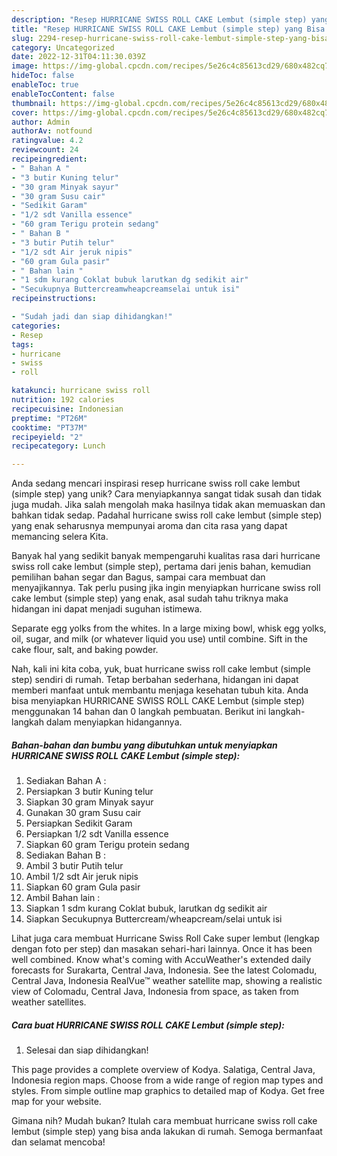 ```yaml
---
description: "Resep HURRICANE SWISS ROLL CAKE Lembut (simple step) yang Bisa Manjain Lidah"
title: "Resep HURRICANE SWISS ROLL CAKE Lembut (simple step) yang Bisa Manjain Lidah"
slug: 2294-resep-hurricane-swiss-roll-cake-lembut-simple-step-yang-bisa-manjain-lidah
category: Uncategorized
date: 2022-12-31T04:11:30.039Z
image: https://img-global.cpcdn.com/recipes/5e26c4c85613cd29/680x482cq70/hurricane-swiss-roll-cake-lembut-simple-step-foto-resep-utama.jpg
hideToc: false
enableToc: true
enableTocContent: false
thumbnail: https://img-global.cpcdn.com/recipes/5e26c4c85613cd29/680x482cq70/hurricane-swiss-roll-cake-lembut-simple-step-foto-resep-utama.jpg
cover: https://img-global.cpcdn.com/recipes/5e26c4c85613cd29/680x482cq70/hurricane-swiss-roll-cake-lembut-simple-step-foto-resep-utama.jpg
author: Admin
authorAv: notfound
ratingvalue: 4.2
reviewcount: 24
recipeingredient:
- " Bahan A "
- "3 butir Kuning telur"
- "30 gram Minyak sayur"
- "30 gram Susu cair"
- "Sedikit Garam"
- "1/2 sdt Vanilla essence"
- "60 gram Terigu protein sedang"
- " Bahan B "
- "3 butir Putih telur"
- "1/2 sdt Air jeruk nipis"
- "60 gram Gula pasir"
- " Bahan lain "
- "1 sdm kurang Coklat bubuk larutkan dg sedikit air"
- "Secukupnya Buttercreamwheapcreamselai untuk isi"
recipeinstructions:

- "Sudah jadi dan siap dihidangkan!"
categories:
- Resep
tags:
- hurricane
- swiss
- roll

katakunci: hurricane swiss roll 
nutrition: 192 calories
recipecuisine: Indonesian
preptime: "PT26M"
cooktime: "PT37M"
recipeyield: "2"
recipecategory: Lunch

---
```





Anda sedang mencari inspirasi resep hurricane swiss roll cake lembut (simple step) yang unik? Cara menyiapkannya sangat tidak susah dan tidak juga mudah. Jika salah mengolah maka hasilnya tidak akan memuaskan dan bahkan tidak sedap. Padahal hurricane swiss roll cake lembut (simple step) yang enak seharusnya mempunyai aroma dan cita rasa yang dapat memancing selera Kita.





Banyak hal yang sedikit banyak mempengaruhi kualitas rasa dari hurricane swiss roll cake lembut (simple step), pertama dari jenis bahan, kemudian pemilihan bahan segar dan Bagus, sampai cara membuat dan menyajikannya. Tak perlu pusing jika ingin menyiapkan hurricane swiss roll cake lembut (simple step) yang enak,      asal sudah tahu triknya maka hidangan ini dapat menjadi suguhan istimewa.














Separate egg yolks from the whites. In a large mixing bowl, whisk egg yolks, oil, sugar, and milk (or whatever liquid you use) until combine. Sift in the cake flour, salt, and baking powder.






Nah, kali ini kita coba, yuk, buat hurricane swiss roll cake lembut (simple step) sendiri di rumah. Tetap berbahan sederhana, hidangan ini dapat memberi manfaat untuk membantu menjaga kesehatan tubuh kita. Anda bisa menyiapkan HURRICANE SWISS ROLL CAKE Lembut (simple step) menggunakan 14 bahan dan 0 langkah pembuatan. Berikut ini langkah-langkah dalam menyiapkan hidangannya.

<!--inarticleads1-->

##### Bahan-bahan dan bumbu yang dibutuhkan untuk menyiapkan HURRICANE SWISS ROLL CAKE Lembut (simple step):

1. Sediakan  Bahan A :
1. Persiapkan 3 butir Kuning telur
1. Siapkan 30 gram Minyak sayur
1. Gunakan 30 gram Susu cair
1. Persiapkan Sedikit Garam
1. Persiapkan 1/2 sdt Vanilla essence
1. Siapkan 60 gram Terigu protein sedang
1. Sediakan  Bahan B :
1. Ambil 3 butir Putih telur
1. Ambil 1/2 sdt Air jeruk nipis
1. Siapkan 60 gram Gula pasir
1. Ambil  Bahan lain :
1. Siapkan 1 sdm kurang Coklat bubuk, larutkan dg sedikit air
1. Siapkan Secukupnya Buttercream/wheapcream/selai untuk isi


Lihat juga cara membuat Hurricane Swiss Roll Cake super lembut (lengkap dengan foto per step) dan masakan sehari-hari lainnya. Once it has been well combined. Know what&#39;s coming with AccuWeather&#39;s extended daily forecasts for Surakarta, Central Java, Indonesia. See the latest Colomadu, Central Java, Indonesia RealVue™ weather satellite map, showing a realistic view of Colomadu, Central Java, Indonesia from space, as taken from weather satellites. 

<!--inarticleads2-->

##### Cara buat HURRICANE SWISS ROLL CAKE Lembut (simple step):


1. Selesai dan siap dihidangkan!

This page provides a complete overview of Kodya. Salatiga, Central Java, Indonesia region maps. Choose from a wide range of region map types and styles. From simple outline map graphics to detailed map of Kodya. Get free map for your website. 

Gimana nih? Mudah bukan? Itulah cara membuat hurricane swiss roll cake lembut (simple step) yang bisa anda lakukan di rumah. Semoga bermanfaat dan selamat mencoba!
